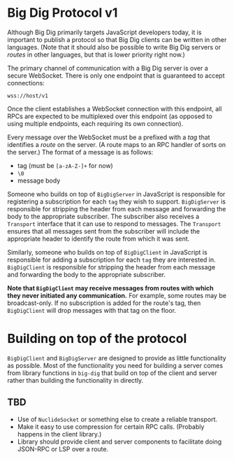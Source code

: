 # Big Dig Protocol v1

Although Big Dig primarily targets JavaScript developers today, it is important
to publish a protocol so that Big Dig clients can be written in other languages.
(Note that it should also be possible to write Big Dig servers or *routes* in
other languages, but that is lower priority right now.)

The primary channel of communication with a Big Dig server is over a secure
WebSocket. There is only one endpoint that is guaranteed to accept connections:

    wss://host/v1

Once the client establishes a WebSocket connection with this endpoint, all RPCs
are expected to be multiplexed over this endpoint (as opposed to using multiple
endpoints, each requiring its own connection).

Every message over the WebSocket must be a prefixed with a *tag* that identifies
a *route* on the server. (A route maps to an RPC handler of sorts on the
server.) The format of a message is as follows:

* tag (must be `[a-zA-Z-]+` for now)
* `\0`
* message body

Someone who builds on top of `BigDigServer` in JavaScript is responsible for
registering a subscription for each `tag` they wish to support. `BigDigServer`
is responsible for stripping the header from each message and forwarding the
body to the appropriate subscriber. The subscriber also receives a `Transport`
interface that it can use to respond to messages. The `Transport` ensures that
all messages sent from the subscriber will include the appropriate header to
identify the route from which it was sent.

Similarly, someone who builds on top of `BigDigClient` in JavaScript is
responsible for adding a subscription for each `tag` they are interested in.
`BigDigClient` is responsible for stripping the header from each message and
forwarding the body to the appropriate subscriber.

**Note that `BigDigClient` may receive messages from routes with which they
never initiated any communication.** For example, some routes may be
broadcast-only. If no subscription is added for the route's tag, then
`BigDigClient` will drop messages with that tag on the floor.

# Building on top of the protocol

`BigDigClient` and `BigDigServer` are designed to provide as little
functionality as possible. Most of the functionality you need for building a
server comes from library functions in `big-dig` that build on top of the client
and server rather than building the functionality in directly.

## TBD

* Use of `NuclideSocket` or something else to create a reliable transport.
* Make it easy to use compression for certain RPC calls. (Probably happens in
  the client library.)
* Library should provide client and server components to facilitate doing
  JSON-RPC or LSP over a route.
